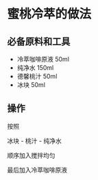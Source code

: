 
# 蜜桃冷萃的做法


## 必备原料和工具

- 冷萃咖啡原液 50ml
- 纯净水 150ml
- 德馨桃汁 50ml
- 冰块 50ml


## 操作

按照

冰块 - 桃汁 - 纯净水

顺序加入搅拌均匀

最后加入冷萃咖啡原液

